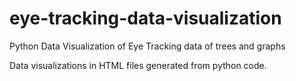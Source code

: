 # eye-tracking-data-visualization
Python Data Visualization of Eye Tracking data of trees and graphs

Data visualizations in HTML files generated from python code.
